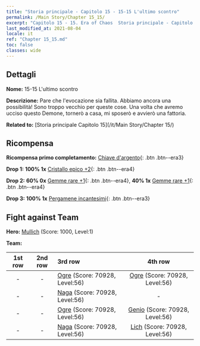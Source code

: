 ```yaml
---
title: "Storia principale - Capitolo 15 - 15-15 L'ultimo scontro"
permalink: /Main Story/Chapter 15_15/
excerpt: "Capitolo 15 - 15. Era of Chaos  Storia principale - Capitolo 15_15. 15-15 L'ultimo scontro"
last_modified_at: 2021-08-04
locale: it
ref: "Chapter 15_15.md"
toc: false
classes: wide
---
```


## Dettagli

 **Nome:** 15-15 L'ultimo scontro

 **Descrizione:** Pare che l'evocazione sia fallita. Abbiamo ancora una possibilità! Sono troppo vecchio per queste cose. Una volta che avremo ucciso questo Demone, tornerò a casa, mi sposerò e avvierò una fattoria.

 **Related to:** [Storia principale Capitolo 15](/it/Main Story/Chapter 15/)

## Ricompensa

 **Ricompensa primo completamento:** [Chiave d'argento](/ItemsIT/con_693/){: .btn .btn--era3}

 **Drop 1:** **100% 1x** [Cristallo epico +2](/ItemsIT/mat_52/){: .btn .btn--era4}

 **Drop 2:** **60% 0x** [Gemme rare +1](/ItemsIT/mat_44/){: .btn .btn--era4}, **40% 1x** [Gemme rare +1](/ItemsIT/mat_44/){: .btn .btn--era4}

 **Drop 3:** **100% 1x** [Pergamene incantesimi](/ItemsIT/con_694/){: .btn .btn--era3}


## Fight against Team
 **Hero:** [Mullich](/it/heroes/Mullich/) (Score: 1000, Level:1)

 **Team:**


  | 1st row | 2nd row | 3rd row | 4th row |
  |:----:|:----:|:----|:----:|
  | - | - | [Ogre](/it/units/Ogre/) (Score: 70928, Level:56)  | [Ogre](/it/units/Ogre/) (Score: 70928, Level:56)  |
  | - | - | [Naga](/it/units/Naga/) (Score: 70928, Level:56)  | - |
  | - | - | [Ogre](/it/units/Ogre/) (Score: 70928, Level:56)  | [Genio](/it/units/Genie/) (Score: 70928, Level:56)  |
  | - | - | [Naga](/it/units/Naga/) (Score: 70928, Level:56)  | [Lich](/it/units/Lich/) (Score: 70928, Level:56)  |


